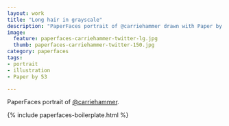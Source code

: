 ```yaml
---
layout: work
title: "Long hair in grayscale"
description: "PaperFaces portrait of @carriehammer drawn with Paper by 53 on an iPad."
image: 
  feature: paperfaces-carriehammer-twitter-lg.jpg
  thumb: paperfaces-carriehammer-twitter-150.jpg
category: paperfaces
tags: 
- portrait
- illustration
- Paper by 53

---
```


PaperFaces portrait of [@carriehammer](http://twitter.com/carriehammer).

{% include paperfaces-boilerplate.html %}